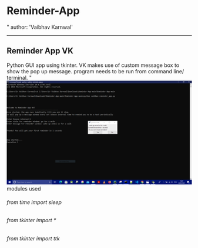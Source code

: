 # Reminder-App

"
author: 'Vaibhav Karnwal'

-------------------------
Reminder App VK
-------------------------
Python GUI app using tkinter.
VK makes use of custom message box to show the pop up message.
program needs to be run from command line/ terminal.
"
<img src="reminder-app.PNG"/>
modules used 
<h6>from time import sleep</h6>
<h6><h6>from tkinter import *</h6>
<h6>from tkinter import ttk</h6>
